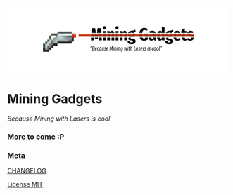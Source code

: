 <p align="center"><img src=".github/assets/mininggadgets-logo-transparent.png" /></p>

# Mining Gadgets
*Because Mining with Lasers is cool*

### More to come :P 


### Meta
[CHANGELOG](CHANGELOG.md)

[License MIT](License.md)
